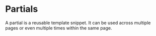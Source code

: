 # Partials

A partial is a reusable template snippet. It can be used across multiple pages or even multiple times within the same page.
